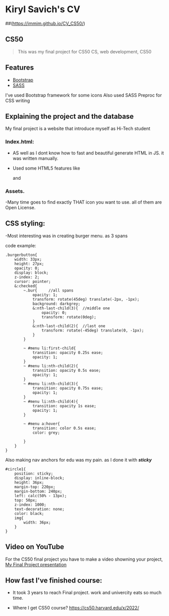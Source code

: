 # Kiryl Savich's CV

##(https://immim.github.io/CV_CS50/)



## CS50
>This was my final project for CS50
>CS, web development, CS50
## Features
- [Bootstrap](https://getbootstrap.com/)
- [SASS](https://sass-lang.com/)

I've used Bootstrap framework for some icons
Also used SASS Preproc for CSS writing


## Explaining the project and the database
My final project is a website that introduce myself as Hi-Tech student


### Index.html:
- AS well as I dont know how to fast and beautiful generate HTML in JS. it was written manually.

- Used some HTML5 features like <nav> and <footer>

### Assets.

-Many time goes to find exactly THAT icon you want to use. all of them are Open License.

## CSS styling:

-Most interesting was in creating burger menu. as 3 spans

code example:

    .burgerbutton{
        width: 33px;
        height: 27px;
        opacity: 0;
        display: block;
        z-index: 2;
        cursor: pointer;
        &:checked{
            ~.bur{     //all spans
                opacity: 1;
                transform: rotate(45deg) translate(-2px, -1px);
                background: darkgrey;
                &:nth-last-child(3){  //middle one
                    opacity: 0;
                    transform: rotate(0deg);
                }
                &:nth-last-child(2){  //last one
                    transform: rotate(-45deg) translate(0, -1px);
                }
            }

            ~ #menu li:first-child{
                transition: opacity 0.25s ease;
                opacity: 1;
            }
            ~ #menu li:nth-child(2){
                transition: opacity 0.5s ease;
                opacity: 1;
            }
            ~ #menu li:nth-child(3){
                transition: opacity 0.75s ease;
                opacity: 1;
            }
            ~ #menu li:nth-child(4){
                transition: opacity 1s ease;
                opacity: 1;
            }

            ~ #menu a:hover{
                transition: color 0.5s ease;
                color: grey;

            }
        }
    }


Also making nav anchors for edu was my pain. as I done it with ***sticky***

    #circle1{
        position: sticky;
        display: inline-block;
        height: 36px;
        margin-top: 220px;
        margin-bottom: 240px;
        left: calc(50% - 13px);
        top: 50px;
        z-index: 1000;
        text-decoration: none;
        color: black;
        img{
            width: 36px;
        }
    }


## Video on YouTube
For the CS50 final project you have to make a video showning your project,
[My Final Project presentation](https://youtu.be/PxkKqh-pt9M)

## How fast I've finished course:

- It took 3 years to reach Final project. work and univercity eats so much time.

- Where I get CS50 course?
https://cs50.harvard.edu/x/2022/
